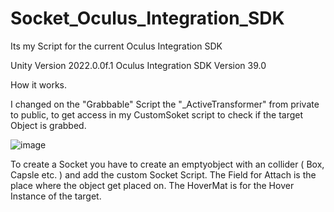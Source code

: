 # Socket_Oculus_Integration_SDK
Its my Script for the current Oculus Integration SDK


Unity Version 2022.0.0f.1
Oculus Integration SDK Version 39.0


How it works.

I changed on the "Grabbable" Script the "_ActiveTransformer" from private to public, to get access in my CustomSoket script to check if the target Object is grabbed.

![image](https://user-images.githubusercontent.com/104196543/182016195-d14da6cf-18e2-49b3-ac00-96ad8b1bfe79.png)


To create a Socket you have to create an emptyobject with an collider ( Box, Capsle etc. ) and add the custom Socket Script.
The Field for Attach is the place where the object get placed on.
The HoverMat is for the Hover Instance of the target.


